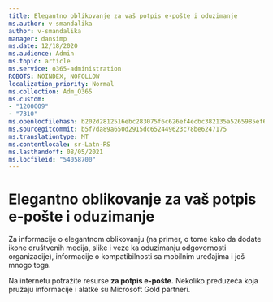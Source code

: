 ```yaml
---
title: Elegantno oblikovanje za vaš potpis e-pošte i oduzimanje
ms.author: v-smandalika
author: v-smandalika
manager: dansimp
ms.date: 12/18/2020
ms.audience: Admin
ms.topic: article
ms.service: o365-administration
ROBOTS: NOINDEX, NOFOLLOW
localization_priority: Normal
ms.collection: Adm_O365
ms.custom:
- "1200009"
- "7310"
ms.openlocfilehash: b202d2812516ebc283075f6c626ef4ecbc382135a5265985ef61aab1c4eedca6
ms.sourcegitcommit: b5f7da89a650d2915dc652449623c78be6247175
ms.translationtype: MT
ms.contentlocale: sr-Latn-RS
ms.lasthandoff: 08/05/2021
ms.locfileid: "54058700"
---
```

# <a name="fancy-formatting-for-your-email-signature-and-disclaimer"></a>Elegantno oblikovanje za vaš potpis e-pošte i oduzimanje
Za informacije o elegantnom oblikovanju (na primer, o tome kako da dodate ikone društvenih medija, slike i veze ka oduzimanju odgovornosti organizacije), informacije o kompatibilnosti sa mobilnim uređajima i još mnogo toga.

Na internetu potražite resurse **za potpis e-pošte.** Nekoliko preduzeća koja pružaju informacije i alatke su Microsoft Gold partneri.
